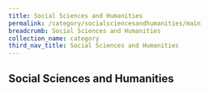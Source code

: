 ```yaml
---
title: Social Sciences and Humanities
permalink: /category/socialsciencesandhumanities/main
breadcrumb: Social Sciences and Humanities
collection_name: category
third_nav_title: Social Sciences and Humanities
---
```


## **Social Sciences and Humanities**